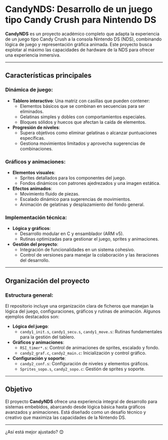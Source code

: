 # CandyNDS: Desarrollo de un juego tipo Candy Crush para Nintendo DS

**CandyNDS** es un proyecto académico completo que adapta la experiencia de un juego tipo Candy Crush a la consola Nintendo DS (NDS), combinando lógica de juego y representación gráfica animada. Este proyecto busca explotar al máximo las capacidades de hardware de la NDS para ofrecer una experiencia inmersiva.

---

## Características principales

### Dinámica de juego:
- **Tablero interactivo**: Una matriz con casillas que pueden contener:
  - Elementos básicos que se combinan en secuencias para ser eliminados.
  - Gelatinas simples y dobles con comportamientos especiales.
  - Bloques sólidos y huecos que afectan la caída de elementos.
- **Progresión de niveles**:
  - Supera objetivos como eliminar gelatinas o alcanzar puntuaciones específicas.
  - Gestiona movimientos limitados y aprovecha sugerencias de combinaciones.

### Gráficos y animaciones:
- **Elementos visuales**:
  - Sprites detallados para los componentes del juego.
  - Fondos dinámicos con patrones ajedrezados y una imagen estática.
- **Efectos animados**:
  - Movimiento fluido de piezas.
  - Escalado dinámico para sugerencias de movimientos.
  - Animación de gelatinas y desplazamiento del fondo general.

### Implementación técnica:
- **Lógica y gráficos**:
  - Desarrollo modular en C y ensamblador (ARM v5).
  - Rutinas optimizadas para gestionar el juego, sprites y animaciones.
- **Gestión del proyecto**:
  - Integración de funcionalidades en un sistema cohesivo.
  - Control de versiones para manejar la colaboración y las iteraciones del desarrollo.

---

## Organización del proyecto

### Estructura general:
El repositorio incluye una organización clara de ficheros que manejan la lógica del juego, configuraciones, gráficos y rutinas de animación. Algunos ejemplos destacados son:
- **Lógica del juego**:
  - `candy1_init.s`, `candy1_secu.s`, `candy1_move.s`: Rutinas fundamentales para la gestión del tablero.
- **Gráficos y animaciones**:
  - `RSI_timer*.s`: Control de animaciones de sprites, escalado y fondo.
  - `candy2_graf.c`, `candy2_main.c`: Inicialización y control gráfico.
- **Configuración y soporte**:
  - `candy2_conf.s`: Configuración de niveles y elementos gráficos.
  - `Sprites_sopo.s`, `candy2_sopo.c`: Gestión de sprites y soporte.

---

## Objetivo

El proyecto **CandyNDS** ofrece una experiencia integral de desarrollo para sistemas embebidos, abarcando desde lógica básica hasta gráficos avanzados y animaciones. Está diseñado como un desafío técnico y creativo que maximiza las capacidades de la Nintendo DS.

--- 

¿Así está mejor ajustado? 😊

